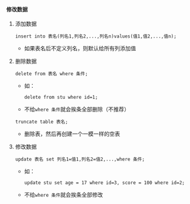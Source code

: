 #### 修改数据

1. 添加数据

   ```mysql
   insert into 表名(列名1,列名2,...,列名n)values(值1,值2,...,值n);
   ```

   - 如果表名后不定义列名，则默认给所有列添加值

2. 删除数据

   ```mysql
   delete from 表名 where 条件;
   ```

   - 如：

     ```mysql
     delete from stu where id=1;
     ```

   - 不给`where 条件`就会挨条全部删除（不推荐）

   ```mysql
   truncate table 表名;
   ```

   - 删除表，然后再创建一个一模一样的空表

3. 修改数据

   ```mysql
   update 表名 set 列名1=值1,列名2=值2,...,where 条件;
   ```

   - 如：

     ```mysql
     update stu set age = 17 where id=3, score = 100 where id=2;
     ```

   - 不给`where 条件`就会挨条全部修改

